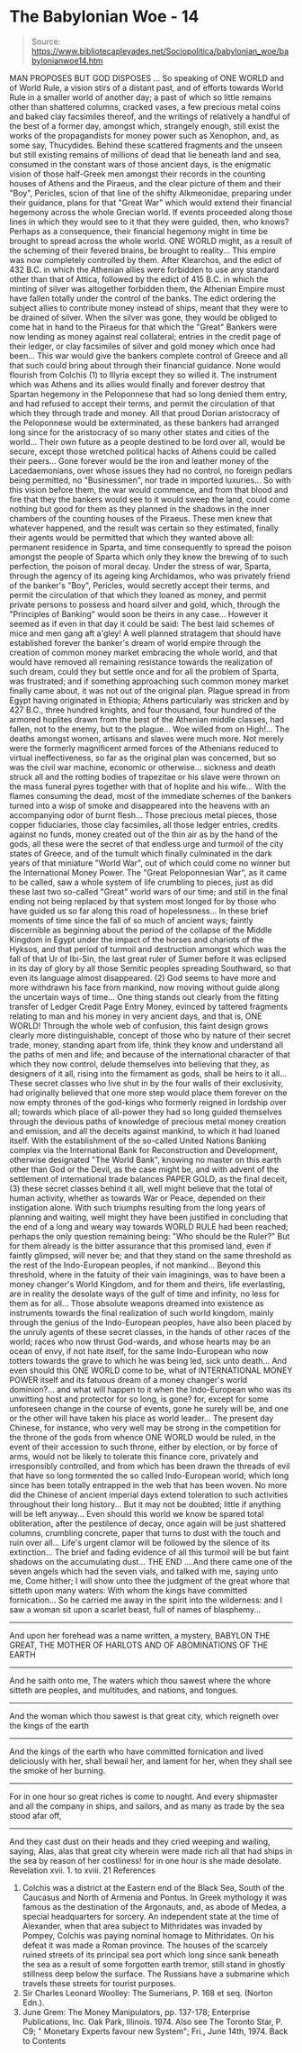 # The Babylonian Woe - 14

> Source: https://www.bibliotecapleyades.net/Sociopolitica/babylonian_woe/babylonianwoe14.htm

MAN PROPOSES BUT GOD DISPOSES
... So speaking of ONE WORLD and of World Rule, a vision stirs of a
distant past, and of efforts towards World Rule in a smaller world of
another day; a past of which so little remains other than shattered
columns, cracked vases, a few precious metal coins and baked clay facsimiles
thereof, and the writings of relatively a handful of the best of a former
day, amongst which, strangely enough, still exist the works of the
propagandists for money power such as Xenophon, and, as some say,
Thucydides.
Behind these scattered fragments and the unseen but still existing remains
of millions of dead that lie beneath land and sea, consumed in the constant
wars of those ancient days, is the enigmatic vision of those half-Greek men
amongst their records in the counting houses of Athens and the Piraeus, and
the clear picture of them and their "Boy", Pericles, scion of that line of
the shifty Alkmeonidae, preparing under their guidance, plans for that
"Great War" which would extend their financial hegemony across the whole
Grecian world. If events proceeded along those lines in which they would see
to it that they were guided, then, who knows?
Perhaps as a consequence, their financial
hegemony might in time be brought to spread across the whole world. ONE
WORLD might, as a result of the scheming of their fevered brains, be
brought to reality...
This empire was now completely controlled by them. After Klearchos, and the
edict of 432 B.C. in which the Athenian allies were forbidden to use any
standard other than that of Attica, followed by the edict of 415 B.C. in
which the minting of silver was altogether forbidden them, the Athenian
Empire must have fallen totally under the control of the banks.
The edict
ordering the subject allies to contribute money instead of ships, meant that
they were to be drained of silver. When the silver was gone, they would be
obliged to come hat in hand to the Piraeus for that which the "Great"
Bankers were now lending as money against real collateral; entries in the
credit page of their ledger, or clay facsimiles of silver and gold money
which once had been...
This war would give the bankers complete control of Greece and all that such
could bring about through their financial guidance. None would flourish
from Colchis (1) to Illyria except they so willed it.
The instrument which
was Athens and its allies would finally and forever destroy that Spartan
hegemony in the Peloponnese that had so long denied them entry, and had
refused to accept their terms, and permit the circulation of that which they
through trade and money. All that proud Dorian aristocracy of the
Peloponnese would be exterminated, as these bankers had arranged long since
for the aristocracy of so many other states and cities of the world...
Their own future as a people destined to be lord over all, would be secure,
except those wretched political hacks of Athens could be called their peers... Gone forever would be the iron and leather money of the Lacedaemonians,
over whose issues they had no control, no foreign pedlars being permitted,
no "Businessmen", nor trade in imported luxuries...
So with this vision before them, the war would commence, and from that blood
and fire that they the bankers would see to it would sweep the land, could
come nothing but good for them as they planned in the shadows in the inner
chambers of the counting houses of the Piraeus.
These men knew that
whatever happened, and the result was certain so they estimated, finally
their agents would be permitted that which they wanted above all: permanent
residence in Sparta, and time consequently to spread the poison amongst the
people of Sparta which only they knew the brewing of to such perfection, the
poison of moral decay.
Under the stress of war, Sparta, through the agency
of its ageing king Archidamos, who was privately friend of the
banker's "Boy", Pericles, would secretly accept their terms, and permit the
circulation of that which they loaned as money, and permit private persons
to possess and hoard silver and gold, which, through the "Principles of
Banking" would soon be theirs in any case...
However it seemed as if even in that day it could be said: The best laid
schemes of mice and men gang aft a'gley!
A well planned stratagem that
should have established forever the banker's dream of world empire through
the creation of common money market embracing the whole world, and that
would have removed all remaining resistance towards the realization of such
dream, could they but settle once and for all the problem of Sparta, was
frustrated; and if something approaching such common money market finally
came about, it was not out of the original plan.
Plague spread in from
Egypt having originated in Ethiopia; Athens particularly was stricken and
by 427 B.C., three hundred knights, and four thousand, four hundred of the
armored hoplites drawn from the best of the Athenian middle classes, had
fallen, not to the enemy, but to the plague... Woe willed from on High!...
The deaths amongst women, artisans and slaves were much more. Not
merely were the formerly magnificent armed forces of the Athenians reduced
to virtual ineffectiveness, so far as the original plan was concerned, but
so was the civil war machine, economic or otherwise... sickness and death
struck all and the rotting bodies of
trapezitae or his slave were thrown on
the mass funeral pyres together with that of hoplite and his wife...
With
the flames consuming the dead, most of the immediate schemes of the bankers
turned into a wisp of smoke and disappeared into the heavens with an
accompanying odor of burnt flesh...
Those precious metal pieces, those copper fiduciaries, those clay
facsimiles, all those ledger entries, credits against no funds, money
created out of the thin air as by the hand of the gods, all these were the
secret of that endless urge and turmoil of the city states of Greece, and of
the tumult which finally culminated in the dark years of that miniature
"World War", out of which could come no winner but the International Money
Power.
The "Great Peloponnesian War", as it came to be called, saw a whole
system of life crumbling to pieces, just as did these last two so-called
"Great" world wars of our time; and still in the final ending not being
replaced by that system most longed for by those who have guided us so far
along this road of hopelessness...
In these brief moments of time since the fall of so much of ancient ways;
faintly discernible as beginning about the period of the collapse of the
Middle Kingdom in Egypt under the impact of the horses and chariots of the Hyksos, and that period of turmoil and destruction amongst which was the
fall of that Ur of Ibi-Sin, the last great ruler of Sumer before it was
eclipsed in its day of glory by all those Semitic peoples spreading
Southward, so that even its language almost disappeared. (2)
God seems to have more and more withdrawn
his face from mankind, now moving without guide along the uncertain ways of
time...
One thing stands out clearly from the fitting transfer of Ledger Credit Page
Entry Money, evinced by tattered fragments relating to man and his money in
very ancient days, and that is,
ONE WORLD!
Through the whole web of
confusion, this faint design grows clearly more distinguishable, concept of
those who by nature of their secret trade, money, standing apart from life,
think they know and understand all the paths of men and life; and because
of the international character of that which they now control, delude
themselves into believing that they, as designers of it all, rising into the
firmament as gods, shall be heirs to it all...
These secret classes who live shut in by the four walls of their
exclusivity, had originally believed that one more step would place them
forever on the now empty thrones of the god-kings who formerly reigned in
lordship over all; towards which place of all-power they had so long guided
themselves through the devious paths of knowledge of precious metal money
creation and emission, and all the deceits against mankind, to which it had
loaned itself.
With the establishment of the so-called United Nations
Banking complex via the International Bank for Reconstruction and
Development, otherwise designated "The World Bank", knowing no master on
this earth other than God or the Devil, as the case might be, and with
advent of the settlement of international trade balances PAPER GOLD, as the
final deceit, (3) these secret classes behind it all, well might believe
that the total of human activity, whether as towards War or Peace, depended
on their instigation alone.
With such triumphs resulting from the long
years of planning and waiting, well might they have been justified in
concluding that the end of a long and weary way towards
WORLD RULE had been
reached; perhaps the only question remaining being:
"Who should be the
Ruler?"
But for them already is the bitter assurance that this promised land, even
if faintly glimpsed, will never be; and that they stand on the same
threshold as the rest of the Indo-European peoples, if not mankind...
Beyond this threshold, where in the fatuity of their vain imaginings, was to
have been a money changer's World Kingdom, and for them and theirs, life
everlasting, are in reality the desolate ways of the gulf of time and
infinity, no less for them as for all...
Those absolute weapons dreamed
into existence as instruments towards the final realization of such world
kingdom, mainly through the genius of the Indo-European peoples, have also
been placed by the unruly agents of these secret classes, in the hands of
other races of the world; races who now thrust God-wards, and whose hearts
may be an ocean of envy, if not hate itself, for the same Indo-European who
now totters towards the grave to which he was being led, sick unto death...
And even should this ONE WORLD come to be, what of
INTERNATIONAL MONEY POWER
itself and its fatuous dream of a money changer's world dominion?... and
what will happen to it when the Indo-European who was its unwitting host and
protector for so long, is gone? for, except for some unforeseen change in
the course of events, gone he surely will be, and one or the other will have
taken his place as world leader...
The present day Chinese, for instance, who very well may be strong in the
competition for the throne of the gods from whence ONE WORLD would be ruled,
in the event of their accession to such throne, either by election, or by
force of arms, would not be likely to tolerate this finance core, privately
and irresponsibly controlled, and from which has been drawn the threads of
evil that have so long tormented the so called Indo-European world; which
long since has been totally entrapped in the web that has been woven.
No
more did the Chinese of ancient imperial days extend toleration to such
activities throughout their long history...
But it may not be doubted; little if anything will be left anyway...
Even should this world we know be spared total obliteration, after the
pestilence of decay, once again will be just shattered columns, crumbling
concrete, paper that turns to dust with the touch and ruin over all...
Life's urgent clamor will be followed by the silence of its extinction...
The brief and fading evidence of all this
turmoil will be but faint shadows on the accumulating dust...
THE END
....And there came one of the seven angels which had the seven vials, and
talked with me, saying unto me, Come hither; I will show unto thee the
judgment of the great whore that sitteth upon many waters:
With
whom the kings have committed fornication...
So he carried me
away in the spirit into the wilderness: and I saw a woman sit upon a
scarlet beast, full of names of blasphemy...
* * *
And upon her forehead was a name written, a mystery, BABYLON THE GREAT, THE
MOTHER OF HARLOTS AND OF ABOMINATIONS OF THE EARTH
* * *
And he saith onto me, The waters which thou sawest where the whore sitteth
are peoples, and multitudes, and nations, and tongues.
* * *
And the woman which thou sawest is that great city, which reigneth over the
kings of the earth
* * *
And the kings of the earth who have committed fornication and lived
deliciously with her, shall bewail her, and lament for her, when they shall
see the smoke of her burning.
* * *
For in one hour so great riches is come to nought. And every shipmaster and
all the company in ships, and sailors, and as many as trade by the sea stood
afar off,
* * *
And they cast dust on their heads and they cried weeping and wailing,
saying, Alas, alas that great city wherein were made rich all that had ships
in the sea by reason of her costliness! for in one hour is she made
desolate.
Revelation xvii. 1. to xviii. 21
References
1. Colchis was a district at the Eastern end of the Black Sea, South of the
Caucasus and North of Armenia and Pontus. In Greek mythology it was famous
as the destination of the Argonauts, and, as abode of Medea, a special
headquarters for sorcery. An independent state at the time of Alexander,
when that area subject to Mithridates was invaded by Pompey, Colchis was
paying nominal homage to Mithridates. On his defeat it was made a Roman
province.
The houses of the scarcely ruined streets of its principal sea port which
long since sank beneath the sea as a result of some forgotten earth tremor,
still stand in ghostly stillness deep below the surface. The Russians have
a submarine which travels these streets for tourist purposes.
2. Sir Charles Leonard Woolley: The Sumerians, P. 168 et seq. (Norton Edn.).
3. June Grem: The Money Manipulators, pp. 137-178; Enterprise
Publications, Inc. Oak Park, Illinois. 1974. Also see The Toronto Star, P.
C9; " Monetary Experts favour new System"; Fri., June 14th, 1974.
Back to Contents
